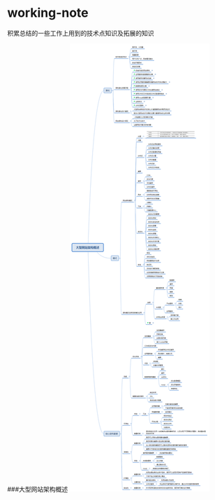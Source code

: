# working-note
积累总结的一些工作上用到的技术点知识及拓展的知识

###大型网站架构概述
![大型网站架构概述](/resources/img/dxwzjggs.png "Title")
